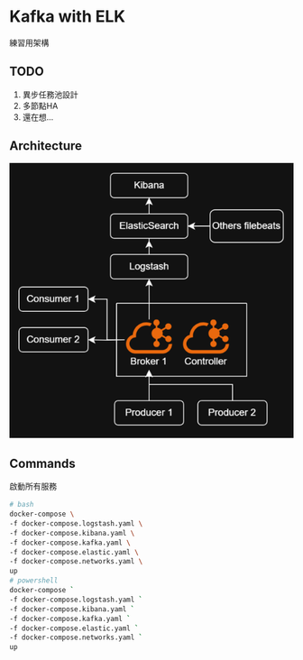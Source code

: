 # Kafka with ELK
練習用架構

## TODO
1. 異步任務池設計
2. 多節點HA
3. 還在想...

## Architecture
![images](./drawio/kafka_with_elastic.png)

## Commands
啟動所有服務
``` bash
# bash
docker-compose \
-f docker-compose.logstash.yaml \
-f docker-compose.kibana.yaml \
-f docker-compose.kafka.yaml \
-f docker-compose.elastic.yaml \
-f docker-compose.networks.yaml \
up
# powershell
docker-compose `
-f docker-compose.logstash.yaml `
-f docker-compose.kibana.yaml `
-f docker-compose.kafka.yaml `
-f docker-compose.elastic.yaml `
-f docker-compose.networks.yaml `
up
```
